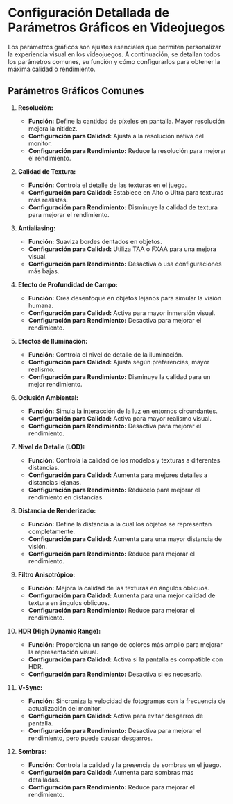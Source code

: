 # Configuración Detallada de Parámetros Gráficos en Videojuegos

Los parámetros gráficos son ajustes esenciales que permiten personalizar la experiencia visual en los videojuegos. A continuación, se detallan todos los parámetros comunes, su función y cómo configurarlos para obtener la máxima calidad o rendimiento.

## Parámetros Gráficos Comunes

1. **Resolución:**
   - **Función:** Define la cantidad de píxeles en pantalla. Mayor resolución mejora la nitidez.
   - **Configuración para Calidad:** Ajusta a la resolución nativa del monitor.
   - **Configuración para Rendimiento:** Reduce la resolución para mejorar el rendimiento.

2. **Calidad de Textura:**
   - **Función:** Controla el detalle de las texturas en el juego.
   - **Configuración para Calidad:** Establece en Alto o Ultra para texturas más realistas.
   - **Configuración para Rendimiento:** Disminuye la calidad de textura para mejorar el rendimiento.

3. **Antialiasing:**
   - **Función:** Suaviza bordes dentados en objetos.
   - **Configuración para Calidad:** Utiliza TAA o FXAA para una mejora visual.
   - **Configuración para Rendimiento:** Desactiva o usa configuraciones más bajas.

4. **Efecto de Profundidad de Campo:**
   - **Función:** Crea desenfoque en objetos lejanos para simular la visión humana.
   - **Configuración para Calidad:** Activa para mayor inmersión visual.
   - **Configuración para Rendimiento:** Desactiva para mejorar el rendimiento.

5. **Efectos de Iluminación:**
   - **Función:** Controla el nivel de detalle de la iluminación.
   - **Configuración para Calidad:** Ajusta según preferencias, mayor realismo.
   - **Configuración para Rendimiento:** Disminuye la calidad para un mejor rendimiento.

6. **Oclusión Ambiental:**
   - **Función:** Simula la interacción de la luz en entornos circundantes.
   - **Configuración para Calidad:** Activa para mayor realismo visual.
   - **Configuración para Rendimiento:** Desactiva para mejorar el rendimiento.

7. **Nivel de Detalle (LOD):**
   - **Función:** Controla la calidad de los modelos y texturas a diferentes distancias.
   - **Configuración para Calidad:** Aumenta para mejores detalles a distancias lejanas.
   - **Configuración para Rendimiento:** Redúcelo para mejorar el rendimiento en distancias.

8. **Distancia de Renderizado:**
   - **Función:** Define la distancia a la cual los objetos se representan completamente.
   - **Configuración para Calidad:** Aumenta para una mayor distancia de visión.
   - **Configuración para Rendimiento:** Reduce para mejorar el rendimiento.

9. **Filtro Anisotrópico:**
   - **Función:** Mejora la calidad de las texturas en ángulos oblicuos.
   - **Configuración para Calidad:** Aumenta para una mejor calidad de textura en ángulos oblicuos.
   - **Configuración para Rendimiento:** Reduce para mejorar el rendimiento.

10. **HDR (High Dynamic Range):**
    - **Función:** Proporciona un rango de colores más amplio para mejorar la representación visual.
    - **Configuración para Calidad:** Activa si la pantalla es compatible con HDR.
    - **Configuración para Rendimiento:** Desactiva si es necesario.

11. **V-Sync:**
    - **Función:** Sincroniza la velocidad de fotogramas con la frecuencia de actualización del monitor.
    - **Configuración para Calidad:** Activa para evitar desgarros de pantalla.
    - **Configuración para Rendimiento:** Desactiva para mejorar el rendimiento, pero puede causar desgarros.

12. **Sombras:**
    - **Función:** Controla la calidad y la presencia de sombras en el juego.
    - **Configuración para Calidad:** Aumenta para sombras más detalladas.
    - **Configuración para Rendimiento:** Reduce para mejorar el rendimiento.

